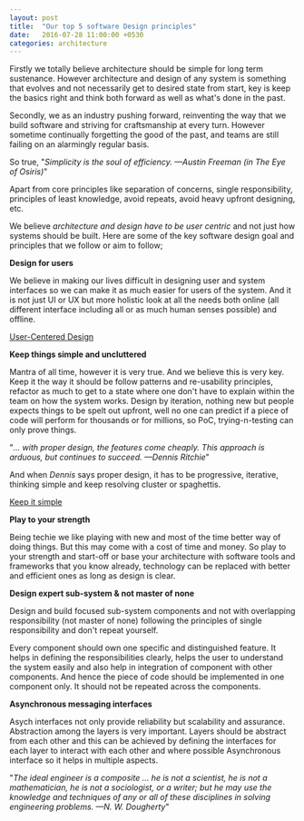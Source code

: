 ```yaml
---
layout: post
title:  "Our top 5 software Design principles"
date:   2016-07-28 11:00:00 +0530
categories: architecture
---
```


Firstly we totally believe architecture should be simple for long term sustenance. However architecture and design of any system is something that evolves and not necessarily get to desired state from start, key is keep the basics right and think both forward as well as what's done in the past.

Secondly, we as an industry pushing forward, reinventing the way that we build software and striving for craftsmanship at every turn. However sometime continually forgetting the good of the past, and teams are still failing on an alarmingly regular basis.

So true, "*Simplicity is the soul of efficiency. —Austin Freeman (in The Eye of Osiris)*"

Apart from core principles like separation of concerns, single responsibility, principles of least knowledge, avoid repeats, avoid heavy upfront designing, etc.

We believe *architecture and design have to  be user centric* and not just how systems should be built. Here are some of the key software design goal and principles that we follow or aim to follow;

**Design for users**

We believe in making our lives difficult in designing user and system interfaces so we can make it as much easier for users of the system. And it is not just UI or UX but more holistic look at all the needs both online (all different interface including all or as much human senses possible) and offline.

[User-Centered Design](http://www.usabilityfirst.com/about-usability/introduction-to-user-centered-design/)

**Keep things simple and uncluttered**

Mantra of all time, however it is very true. And we believe this is very key. Keep it the way it should be follow patterns and re-usability principles, refactor as much to get to a state where one don't have to explain within the team on how the system works. Design by iteration, nothing new but people expects things to be spelt out upfront, well no one can predict if a piece of code will perform for thousands or for millions, so PoC, trying-n-testing can only prove things.

"*… with proper design, the features come cheaply. This approach is arduous, but continues to succeed.
—Dennis Ritchie*"

And when *Dennis* says proper design, it has to be progressive, iterative, thinking simple and keep resolving cluster or spaghettis.

[Keep it simple](https://www.interaction-design.org/literature/article/kiss-keep-it-simple-stupid-a-design-principle)

**Play to your strength**

Being techie we like playing with new and most of the time better way of doing things. But this may come with a cost of time and money. So play to your strength and start-off or base your architecture with software tools and frameworks that you know already, technology can be replaced with better and efficient ones as long as design is clear.

**Design expert sub-system & not master of none**

Design and build focused sub-system components and not with overlapping responsibility (not master of none) following the principles of single responsibility and don't repeat yourself.

Every component should own one specific and distinguished feature. It helps in defining the responsibilities clearly, helps the user to understand the system easily and also help in integration of component with other components.  And hence the piece of code should be implemented in one component only. It should not be repeated across the components.

**Asynchronous messaging interfaces**

Asych interfaces not only provide reliability but scalability and assurance. Abstraction among the layers is very important. Layers should be abstract from each other and this can be achieved by defining the interfaces for each layer to interact with each other and where possible Asynchronous interface so it helps in multiple aspects.

"*The ideal engineer is a composite … he is not a scientist, he is not a mathematician, he is not a sociologist, or a writer; but he may use the knowledge and techniques of any or all of these disciplines in solving engineering problems.
—N. W. Dougherty*"

